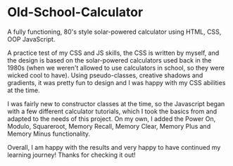 # Old-School-Calculator
A fully functioning, 80's style solar-powered calculator using HTML, CSS, OOP JavaScript.

A practice test of my CSS and JS skills, the CSS is written by myself, and the design is based on the solar-powered calculators used back in the 1980s (when we weren't allowed to use calculators in school, so they were wicked cool to have). Using pseudo-classes, creative shadows and gradients, it was pretty fun to design and I was happy with my CSS abilities at the time.  

I was fairly new to constructor classes at the time, so the Javascript began with a few different calculator tutorials, which I took the basics from and adapted to the needs of this project. On my own, I added the Power On, Modulo, Squareroot, Memory Recall, Memory Clear, Memory Plus and Memory Minus functionality.

Overall, I am happy with the results and very happy to have continued my learning journey! Thanks for checking it out!
